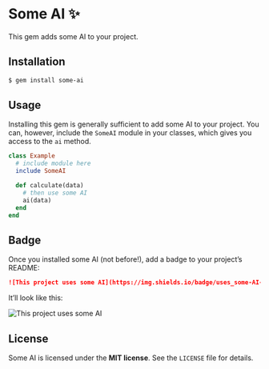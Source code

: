 # Some AI ✨

This gem adds some AI to your project.

## Installation

```bash
$ gem install some-ai
```

## Usage

Installing this gem is generally sufficient to add some AI to your project. You can, however,
include the `SomeAI` module in your classes, which gives you access to the `ai` method.

```ruby
class Example
  # include module here
  include SomeAI

  def calculate(data)
    # then use some AI
    ai(data)
  end
end
```

## Badge

Once you installed some AI (not before!), add a badge to your project’s README:

```markdown
![This project uses some AI](https://img.shields.io/badge/uses_some-AI-blue)
```

It’ll look like this:

![This project uses some AI](https://img.shields.io/badge/uses_some-AI-blue)

## License

Some AI is licensed under the **MIT license**. See the `LICENSE` file for details.
